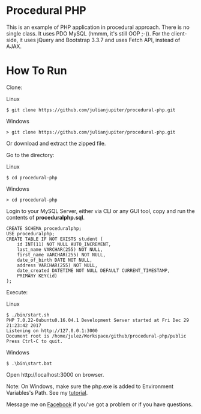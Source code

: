 # Procedural PHP
This is an example of PHP application in procedural approach. There is no single class. It uses PDO MySQL (hmmm, it's still OOP ;-)). For the client-side, it uses jQuery and Bootstrap 3.3.7 and uses Fetch API, instead of AJAX.

# How To Run
Clone:

Linux
```
$ git clone https://github.com/julianjupiter/procedural-php.git
```
Windows
```
> git clone https://github.com/julianjupiter/procedural-php.git
```
Or download and extract the zipped file.

Go to the directory:

Linux
```
$ cd procedural-php
```
Windows
```
> cd procedural-php
```
Login to your MySQL Server, either via CLI or any GUI tool, copy and run the contents of **proceduralphp.sql**.
```
CREATE SCHEMA proceduralphp;
USE proceduralphp;
CREATE TABLE IF NOT EXISTS student (
    id INT(11) NOT NULL AUTO_INCREMENT,
    last_name VARCHAR(255) NOT NULL,
    first_name VARCHAR(255) NOT NULL,
    date_of_birth DATE NOT NULL,
    address VARCHAR(255) NOT NULL,
    date_created DATETIME NOT NULL DEFAULT CURRENT_TIMESTAMP,
    PRIMARY KEY(id)
);
```
Execute:

Linux
```
$ ./bin/start.sh
PHP 7.0.22-0ubuntu0.16.04.1 Development Server started at Fri Dec 29 21:23:42 2017
Listening on http://127.0.0.1:3000
Document root is /home/julez/Workspace/github/procedural-php/public
Press Ctrl-C to quit.
```
Windows
```
$ .\bin\start.bat
```
Open http://localhost:3000 on browser.


Note: On Windows, make sure the php.exe is added to Environment Variables's Path. See my [tutorial](http://julianjupiter.github.io/blog/installation-of-php-7-on-windows-10/).

Message me on [Facebook](https://www.facebook.com/julianjupiter) if you've got a problem or if you have questions.